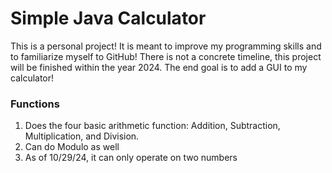 <h1>Simple Java Calculator</h1>
<p>
  This is a personal project! It is meant to improve my programming skills and to familiarize myself to GitHub!
  There is not a concrete timeline, this project will be finished within the year 2024. 
  The end goal is to add a GUI to my calculator!
</p>
<h3> Functions </h3>
<ol >
  <li>Does the four basic arithmetic function: Addition, Subtraction, Multiplication, and Division.</li>
  <li>Can do Modulo as well</li>
  <li>As of 10/29/24, it can only operate on two numbers</li>
</ol>
